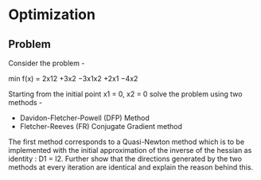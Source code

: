 # Optimization


## Problem
  Consider the problem - 

  min f(x) = 2x12 +3x2 −3x1x2 +2x1 −4x2

Starting from the initial point x1 = 0, x2 = 0 solve the problem using two methods - 
  * Davidon-Fletcher-Powell (DFP) Method
  * Fletcher-Reeves (FR) Conjugate Gradient method
  
  The first method corresponds to a Quasi-Newton method which is to be implemented with the initial approximation of the inverse of the hessian as identity : D1 = I2.
  Further show that the directions generated by the two methods at every iteration are identical and explain the reason behind this.
 
